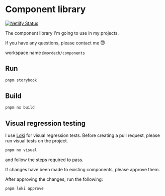 # Component library

[![Netlify Status](https://api.netlify.com/api/v1/badges/61471929-230b-44ef-bfa3-672d2aa4de64/deploy-status)](https://app.netlify.com/sites/mordech-shared-components/deploys)

The component library I'm going to use in my projects.

If you have any questions, please contact me 😇

workspace name `@mordech/components`

## Run

```bash
pnpm storybook
```

## Build

```bash
pnpm nx build
```

## Visual regression testing

I use [Loki](https://loki.js.org/) for visual regression tests.
Before creating a pull request, please run visual tests on the project.

```bash
pnpm nx visual
```

and follow the steps required to pass.

If changes have been made to existing components, please approve them.

After approving the changes, run the following:

```bash
pnpm loki approve
```
